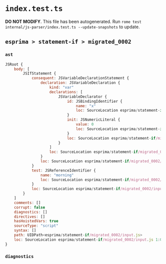 # `index.test.ts`

**DO NOT MODIFY**. This file has been autogenerated. Run `rome test internal/js-parser/index.test.ts --update-snapshots` to update.

## `esprima > statement-if > migrated_0002`

### `ast`

```javascript
JSRoot {
	body: [
		JSIfStatement {
			consequent: JSVariableDeclarationStatement {
				declaration: JSVariableDeclaration {
					kind: "var"
					declarations: [
						JSVariableDeclarator {
							id: JSBindingIdentifier {
								name: "x"
								loc: SourceLocation esprima/statement-if/migrated_0002/input.js 1:17-1:18 (x)
							}
							init: JSNumericLiteral {
								value: 0
								loc: SourceLocation esprima/statement-if/migrated_0002/input.js 1:21-1:22
							}
							loc: SourceLocation esprima/statement-if/migrated_0002/input.js 1:17-1:22
						}
					]
					loc: SourceLocation esprima/statement-if/migrated_0002/input.js 1:13-1:23
				}
				loc: SourceLocation esprima/statement-if/migrated_0002/input.js 1:13-1:23
			}
			test: JSReferenceIdentifier {
				name: "morning"
				loc: SourceLocation esprima/statement-if/migrated_0002/input.js 1:4-1:11 (morning)
			}
			loc: SourceLocation esprima/statement-if/migrated_0002/input.js 1:0-1:23
		}
	]
	comments: []
	corrupt: false
	diagnostics: []
	directives: []
	hasHoistedVars: true
	sourceType: "script"
	syntax: []
	path: UIDPath<esprima/statement-if/migrated_0002/input.js>
	loc: SourceLocation esprima/statement-if/migrated_0002/input.js 1:0-2:0
}
```

### `diagnostics`

```

```
